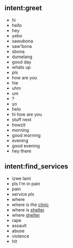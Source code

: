 ## intent:greet
- hi
- hello
- hey
- yebo
- sawubona
- saw'bona
- sbona
- dumelang
- good day
- whats up
- pls
- how are you
- hie
- uhm
- um
- ?
- yo
- helo
- hi how are you
- stuff next
- howzit
- morning
- good morning
- evening
- good evening
- hey there

## intent:find_services
- izwe lami
- pls I'm in pain
- pain
- service pls
- where
- where is the [clinic](service)
- where is [shelter](service)
- where [shelter](shelter)
- rape
- assault
- abuse
- violence
- hit